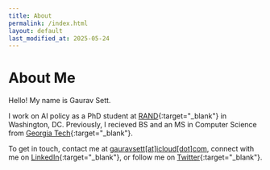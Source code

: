 ```yaml
---
title: About
permalink: /index.html
layout: default
last_modified_at: 2025-05-24
---
```


# About Me

Hello! My name is Gaurav Sett. 

I work on AI policy as a PhD student at [RAND](https://rand.org){:target="_blank"} in Washington, DC. 
Previously, I recieved BS and an MS in Computer Science from [Georgia Tech](https://cc.gatech.edu){:target="_blank"}.

To get in touch, contact me at <u>gauravsett[at]icloud[dot]com</u>, connect with me on [LinkedIn](https://www.linkedin.com/in/gauravsett/){:target="_blank"}, or follow me on [Twitter](https://x.com/gauravsett){:target="_blank"}.
